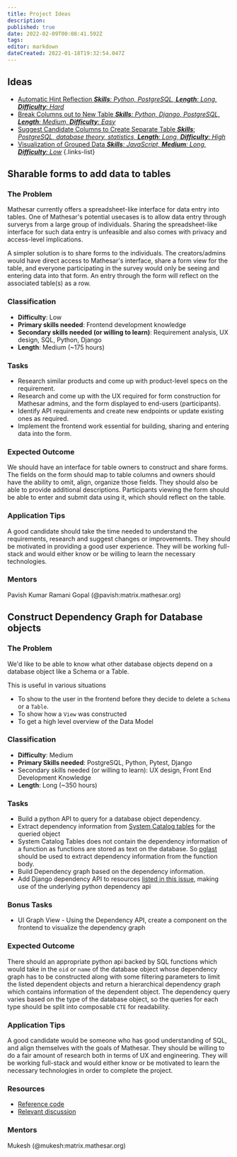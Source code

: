 ```yaml
---
title: Project Ideas
description: 
published: true
date: 2022-02-09T00:08:41.592Z
tags: 
editor: markdown
dateCreated: 2022-01-18T19:32:54.047Z
---
```


## Ideas

- [Automatic Hint Reflection ***Skills**: Python, PostgreSQL, **Length**: Long, **Difficulty**: Hard*](/en/community/mentoring/project-ideas/automatic-hint-reflection)
- [Break Columns out to New Table ***Skills**: Python, Django, PostgreSQL, **Length**: Medium, **Difficulty**: Easy*](/en/community/mentoring/project-ideas/break-out-columns)
- [Suggest Candidate Columns to Create Separate Table ***Skills**: PostgreSQL, database theory, statistics, **Length**: Long, **Difficulty**: High*](/en/community/mentoring/project-ideas/suggest-candidate-columns)
- [Visualization of Grouped Data ***Skills**: JavaScript, **Medium**: Long, **Difficulty**: Low*](/en/community/mentoring/project-ideas/visualization-of-grouped-data)
{.links-list}


## Sharable forms to add data to tables

### The Problem
Mathesar currently offers a spreadsheet-like interface for data entry into tables. One of Mathesar's potential usecases is to allow data entry through surverys from a large group of individuals. Sharing the spreadsheet-like interface for such data entry is unfeasible and also comes with privacy and access-level implications.

A simpler solution is to share forms to the individuals. The creators/admins would have direct access to Mathesar's interface, share a form view for the table, and everyone participating in the survey would only be seeing and entering data into that form. An entry through the form will reflect on the associated table(s) as a row.

### Classification

- **Difficulty**: Low
- **Primary skills needed**: Frontend development knowledge
- **Secondary skills needed (or willing to learn)**: Requirement analysis, UX design, SQL, Python, Django
- **Length**: Medium (~175 hours)

### Tasks
- Research similar products and come up with product-level specs on the requirement.
- Research and come up with the UX required for form construction for Mathesar admins, and the form displayed to end-users (participants).
- Identify API requirements and create new endpoints or update existing ones as required.
- Implement the frontend work essential for building, sharing and entering data into the form.

### Expected Outcome
We should have an interface for table owners to construct and share forms. The fields on the form should map to table columns and owners should have the ability to omit, align, organize those fields. They should also be able to provide additional descriptions. Participants viewing the form should be able to enter and submit data using it, which should reflect on the table.

### Application Tips
A good candidate should take the time needed to understand the requirements, research and suggest changes or improvements. They should be motivated in providing a good user experience. They will be working full-stack and would either know or be willing to learn the necessary technologies.

### Mentors
Pavish Kumar Ramani Gopal (@pavish:matrix.mathesar.org)


## Construct Dependency Graph for Database objects

### The Problem
We'd like to be able to know what other database objects depend on a database object like a Schema or a Table.

This is useful in various situations
- To show to the user in the frontend before they decide to delete a `Schema` or a `Table`.
- To show how a `View` was constructed 
- To get a high level overview of the Data Model


### Classification
- **Difficulty**: Medium
- **Primary Skills needed**: PostgreSQL, Python, Pytest, Django
- Secondary skills needed (or willing to learn): UX design, Front End Development Knowledge
- **Length**: Long (~350 hours)

### Tasks
- Build a python API to query for a database object dependency.
- Extract dependency information from [System Catalog tables](https://www.postgresql.org/docs/8.4/catalogs.html) for the queried object
- System Catalog Tables does not contain the dependency information of a function as functions are stored as text on the database. So [pglast](https://github.com/lelit/pglast) should be used to extract dependency information from the function body.
- Build Dependency graph based on the dependency information.
- Add Django dependency API to resources [listed in this issue](https://github.com/centerofci/mathesar/issues/398), making use of the underlying python dependency api

### Bonus Tasks
- UI Graph View - Using the Dependency API, create a component on the frontend to visualize the dependency graph
### Expected Outcome
There should an appropriate python api backed by SQL functions which would take in the `oid` or `name` of the database object whose dependency graph has to be constructed along with some filtering parameters to limit the listed dependent objects and return a hierarchical dependency graph which contains information of the dependent object. The dependency query varies based on the type of the database object, so the queries for each type should be split into composable `CTE` for readability.   
### Application Tips
A good candidate would be someone who has good understanding of SQL, and align themselves with the goals of Mathesar. They should be willing to do a fair amount of research both in terms of UX and engineering. They will be working full-stack and would either know or be motivated to learn the necessary technologies in order to complete the project.
### Resources
- [Reference code](https://wiki.postgresql.org/wiki/Pg_depend_display)
- [Relevant discussion](https://github.com/centerofci/mathesar/issues/398)
### Mentors
Mukesh (@mukesh:matrix.mathesar.org)

